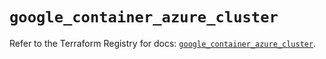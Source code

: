 # `google_container_azure_cluster`

Refer to the Terraform Registry for docs: [`google_container_azure_cluster`](https://registry.terraform.io/providers/hashicorp/google/6.34.0/docs/resources/container_azure_cluster).
